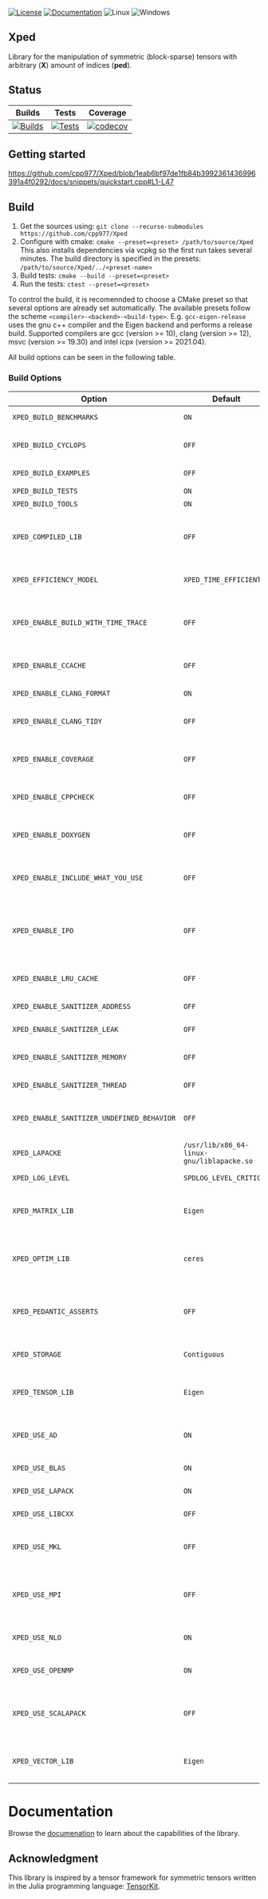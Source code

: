 [![License](https://img.shields.io/static/v1?label=LICENSE&message=GPL&color=green&style=for-the-badge)](./LICENSE)
[![Documentation](https://img.shields.io/static/v1?label=DOCS&message=dev&color=blue&style=for-the-badge)](https://cpp977.github.io/Xped/)
![Linux](https://img.shields.io/static/v1?label=OS&message=LINUX&color=orange&style=for-the-badge)
![Windows](https://img.shields.io/static/v1?label=OS&message=WINDOWS&color=orange&style=for-the-badge)

## Xped
Library for the manipulation of symmetric (block-sparse) tensors with arbitrary (**X**) amount of indices (**ped**).

## Status

|Builds  | Tests | 	Coverage |
|:-: | :-: | :-: |
| [![Builds](https://github.com/cpp977/Xped/workflows/Builds/badge.svg)](https://github.com/cpp977/Xped/actions)|[![Tests](https://github.com/cpp977/Xped/workflows/Tests/badge.svg)](https://github.com/cpp977/Xped/actions)|[![codecov](https://codecov.io/gh/cpp977/Xped/branch/master/graph/badge.svg?token=MRQLD834VO)](https://codecov.io/gh/cpp977/Xped)|

## Getting started

https://github.com/cpp977/Xped/blob/1eab6bf97de1fb84b3992361436996391a4f0292/docs/snippets/quickstart.cpp#L1-L47

## Build

1. Get the sources using:
`git clone --recurse-submodules https://github.com/cpp977/Xped`
3. Configure with cmake:
`cmake --preset=<preset> /path/to/source/Xped`
This also installs dependencies via vcpkg so the first run takes several minutes.
The build directory is specified in the presets: `/path/to/source/Xped/../<preset-name>`
4. Build tests:
`cmake --build --preset=<preset>`
5. Run the tests:
`ctest --preset=<preset>`

To control the build, it is recomennded to choose a CMake preset so that several options are already set automatically.
The available presets follow the scheme `<compiler>-<backend>-<build-type>`. E.g. `gcc-eigen-release` uses the gnu c++ compiler and the Eigen backend and performs a release build.
Supported compilers are gcc (version >= 10), clang (version >= 12), msvc (version >= 19.30) and intel icpx (version >= 2021.04).

All build options can be seen in the following table.

### Build Options

| Option | Default | Description |
| --- | --- | --- |
| `XPED_BUILD_BENCHMARKS` | `ON` | Build the benchmarks. |
| `XPED_BUILD_CYCLOPS` | `OFF` | Build the cyclops library from source. |
| `XPED_BUILD_EXAMPLES` | `OFF` | Build the benchmarks. |
| `XPED_BUILD_TESTS` | `ON` | Build the tests. |
| `XPED_BUILD_TOOLS` | `ON` | Build the tools. |
| `XPED_COMPILED_LIB` | `OFF` | Configure the library as a compiled library. Long compile times. |
| `XPED_EFFICIENCY_MODEL` | `XPED_TIME_EFFICIENT` | Xped tries to be time efficient. |
| `XPED_ENABLE_BUILD_WITH_TIME_TRACE` | `OFF` | Enable -ftime-trace to generate time tracing .json files on clang |
| `XPED_ENABLE_CCACHE` | `OFF` | Enable a compiler cache if available |
| `XPED_ENABLE_CLANG_FORMAT` | `ON` | Enable clang-format target. |
| `XPED_ENABLE_CLANG_TIDY` | `OFF` | Enable static analysis with clang-tidy |
| `XPED_ENABLE_COVERAGE` | `OFF` | Enable coverage reporting for gcc/clang |
| `XPED_ENABLE_CPPCHECK` | `OFF` | Enable static analysis with cppcheck |
| `XPED_ENABLE_DOXYGEN` | `OFF` | Enable doxygen doc builds of source |
| `XPED_ENABLE_INCLUDE_WHAT_YOU_USE` | `OFF` | Enable static analysis with include-what-you-use |
| `XPED_ENABLE_IPO` | `OFF` | Enable Interprocedural Optimization, aka Link Time Optimization (LTO) |
| `XPED_ENABLE_LRU_CACHE` | `OFF` | Use lru cache library from github. |
| `XPED_ENABLE_SANITIZER_ADDRESS` | `OFF` | Enable address sanitizer |
| `XPED_ENABLE_SANITIZER_LEAK` | `OFF` | Enable leak sanitizer |
| `XPED_ENABLE_SANITIZER_MEMORY` | `OFF` | Enable memory sanitizer |
| `XPED_ENABLE_SANITIZER_THREAD` | `OFF` | Enable thread sanitizer |
| `XPED_ENABLE_SANITIZER_UNDEFINED_BEHAVIOR` | `OFF` | Enable undefined behavior sanitizer |
| `XPED_LAPACKE` | `/usr/lib/x86_64-linux-gnu/liblapacke.so` | Path to a library. |
| `XPED_LOG_LEVEL` | `SPDLOG_LEVEL_CRITICAL` | Compile time log level. |
| `XPED_MATRIX_LIB` | `Eigen` | Used matrix library for plain tensor operations. |
| `XPED_OPTIM_LIB` | `ceres` | Used library for nonlinear gradient-based optimization. |
| `XPED_PEDANTIC_ASSERTS` | `OFF` | Enables rigorous assertions for tensor operations. |
| `XPED_STORAGE` | `Contiguous` | Used storage for Xped::Tensor. |
| `XPED_TENSOR_LIB` | `Eigen` | Used tensor library for plain tensor operations. |
| `XPED_USE_AD` | `ON` | Use automatic differentiation (AD) with Xped Tensors. |
| `XPED_USE_BLAS` | `ON` | Enable blas linking. |
| `XPED_USE_LAPACK` | `ON` | Enable lapack linking. |
| `XPED_USE_LIBCXX` | `OFF` | Use libc++ from llvm. |
| `XPED_USE_MKL` | `OFF` | Enable use of intel math kernel library (MKL). |
| `XPED_USE_MPI` | `OFF` | Enable message parsing interface (mpi) parallelization |
| `XPED_USE_NLO` | `ON` | Use nonlinear optimization algorithms. |
| `XPED_USE_OPENMP` | `ON` | Enable openmp parallelization |
| `XPED_USE_SCALAPACK` | `OFF` | Enable scalapack linking (only useful for MPI programs). |
| `XPED_VECTOR_LIB` | `Eigen` | Used vector library for plain tensor operations. |

# Documentation

Browse the [documenation](https://cpp977.github.io/Xped "docs") to learn about the capabilities of the library.

## Acknowledgment

This library is inspired by a tensor framework for symmetric tensors written in the Julia programming language: [TensorKit](https://github.com/Jutho/TensorKit.jl).

